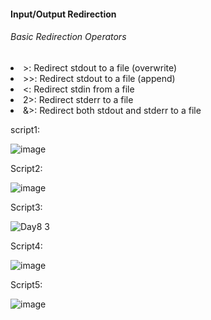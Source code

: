 #### Input/Output Redirection

###### Basic Redirection Operators
<li> >: Redirect stdout to a file (overwrite)
<li> >>: Redirect stdout to a file (append)
<li> <: Redirect stdin from a file
<li> 2>: Redirect stderr to a file
<li> &>: Redirect both stdout and stderr to a file


script1:

![image](https://github.com/user-attachments/assets/5de9639e-987e-4e66-9d4d-06bf75514e2c)

Script2:

![image](https://github.com/user-attachments/assets/c95889a8-eb3f-45fd-a395-4b15d5bdadd5)

Script3: 

![Day8 3](https://github.com/user-attachments/assets/75866d5f-8fd2-4606-a458-c6d4be3df1b4)

Script4:

![image](https://github.com/user-attachments/assets/b206770d-fa79-4c85-9480-7529c5165188)

Script5:

![image](https://github.com/user-attachments/assets/1d75fab7-264c-47dc-8130-9026cd8db81a)

